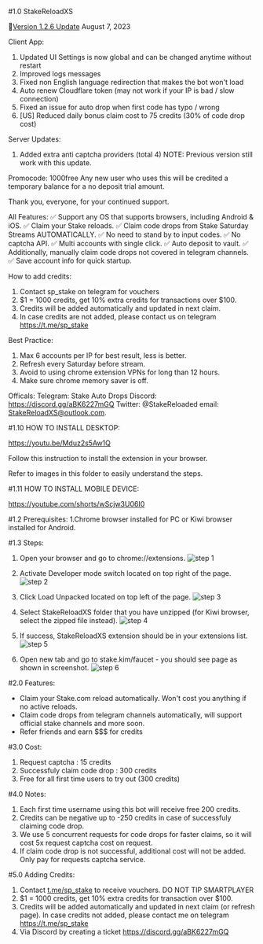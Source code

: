 #1.0  StakeReloadXS

📝[Version 1.2.6 Update](https://t.me/sp_stake)
August 7, 2023

Client App:
1. Updated UI
Settings is now global and can be changed anytime without restart
2. Improved logs messages
3. Fixed non English language redirection that makes the bot won't load
4. Auto renew Cloudflare token (may not work if your IP is bad / slow connection)
5. Fixed an issue for auto drop when first code has typo / wrong
6. [US] Reduced daily bonus claim cost to 75 credits (30% of code drop cost)

Server Updates:
1. Added extra anti captcha providers (total 4)
NOTE:
Previous version still work with this update.

Promocode:
1000free
Any new user who uses this will be credited a temporary balance for a no deposit trial amount.

Thank you, everyone, for your continued support.

All Features:
✅ Support any OS that supports browsers, including Android & iOS.
✅ Claim your Stake reloads.
✅ Claim code drops from Stake Saturday Streams AUTOMATICALLY.
✅ No need to stand by to input codes.
✅ No captcha API.
✅ Multi accounts with single click.
✅ Auto deposit to vault.
✅ Additionally, manually claim code drops not covered in telegram channels.
✅ Save account info for quick startup.

How to add credits:
1. Contact sp_stake on telegram for vouchers
2. $1 = 1000 credits, get 10% extra credits for transactions over $100.
3. Credits will be added automatically and updated in next claim.
4. In case credits are not added, please contact us on telegram https://t.me/sp_stake

Best Practice:
1. Max 6 accounts per IP for best result, less is better.
2. Refresh every Saturday before stream.
3. Avoid to using chrome extension VPNs for long than 12 hours.
4. Make sure chrome memory saver is off.

Officals:
Telegram: Stake Auto Drops
Discord: https://discord.gg/aBK6227mGQ
Twitter: @StakeReloaded
email: StakeReloadXS@outlook.com.

#1.10 HOW TO INSTALL DESKTOP:

https://youtu.be/Mduz2s5Aw1Q

Follow this instruction to install the extension in your browser.

Refer to images in this folder to easily understand the steps.


#1.11 HOW TO INSTALL MOBILE DEVICE:

https://youtube.com/shorts/wScjw3U06I0


#1.2 Prerequisites:
1.Chrome browser installed for PC or Kiwi browser installed for Android.

#1.3 Steps:
1. Open your browser and go to chrome://extensions.
![step 1](https://user-images.githubusercontent.com/59667760/222940665-c458c071-75ae-47f5-8c45-dc2a30338af3.png)

2. Activate Developer mode switch located on top right of the page.
![step 2](https://user-images.githubusercontent.com/59667760/222940672-1fed743f-47c9-4f2a-8849-ceac404af8f0.png)

3. Click Load Unpacked located on top left of the page.
![step 3](https://user-images.githubusercontent.com/59667760/222940702-a8409472-1f1a-4425-86e8-fe0108659379.png)

4. Select StakeReloadXS folder that you have unzipped (for Kiwi browser, select the zipped file instead).
![step 4](https://user-images.githubusercontent.com/59667760/222940709-74e04862-ea9b-413b-b9f1-0047db12c68e.png)

5. If success, StakeReloadXS extension should be in your extensions list.
![step 5](https://user-images.githubusercontent.com/59667760/222940715-7e63d9fb-5fa7-4bf7-b418-f51fdd174aa5.png)

6. Open new tab and go to stake.kim/faucet - you should see page as shown in screenshot.
![step 6](https://user-images.githubusercontent.com/59667760/222940719-3675b700-dc0d-4c29-aa52-9323f32cfd48.png)

#2.0 Features:
- Claim your Stake.com reload automatically. Won't cost you anything if no active reloads.
- Claim code drops from telegram channels automatically, will support official stake channels and more soon.
- Refer friends and earn $$$ for credits

#3.0 Cost:
1. Request captcha				: 15 credits
2. Successfuly claim code drop		: 300 credits
3. Free for all first time users to try out (300 credits)

#4.0 Notes:
1. Each first time username using this bot will receive free 200 credits.
2. Credits can be negative up to -250 credits in case of successfuly claiming code drop.
3. We use 5 concurrent requests for code drops for faster claims, so it will cost 5x request captcha cost on request.
4. If claim code drop is not successful, additional cost will not be added. Only pay for requests captcha service.

#5.0 Adding Credits:
1. Contact [t.me/sp_stake](https://t.me/sp_stake) to receive vouchers. DO NOT TIP SMARTPLAYER
2. $1 = 1000 credits, get 10% extra credits for transaction over $100.
3. Credits will be added automatically and updated in next claim (or refresh page). In case credits not added, please contact me on telegram https://t.me/sp_stake
4. Via Discord by creating a ticket https://discord.gg/aBK6227mGQ 
